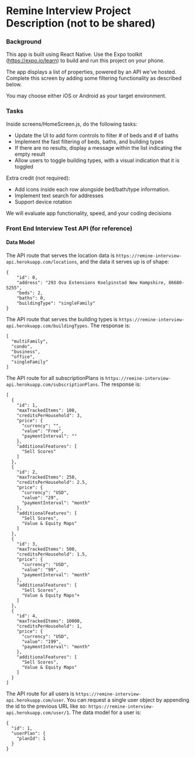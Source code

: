 # Remine Interview Project Description (not to be shared)

### Background

This app is built using React Native. Use the Expo toolkit (https://expo.io/learn) to build and run this project on your phone.

The app displays a list of properties, powered by an API we've hosted. Complete this screen by adding some filtering functionality as described below.

You may choose either iOS or Android as your target environment.

### Tasks

Inside screens/HomeScreen.js, do the following tasks:

- Update the UI to add form controls to filter # of beds and # of baths
- Implement the fast filtering of beds, baths, and building types
- If there are no results, display a message within the list indicating the empty result
- Allow users to toggle building types, with a visual indication that it is toggled

Extra credit (not required):
- Add icons inside each row alongside bed/bath/type information.
- Implement text search for addresses
- Support device rotation

We will evaluate app functionality, speed, and your coding decisions

### Front End Interview Test API (for reference)

#### Data Model

The API route that serves the location data is `https://remine-interview-api.herokuapp.com/locations`, and the data it serves up is of shape:
```
{
    "id": 0,
    "address": "293 Ova Extensions Koelpinstad New Hampshire, 86680-5255",
    "beds": 2,
    "baths": 0,
    "buildingType": "singleFamily"
}
```

The API route that serves the building types is `https://remine-interview-api.herokuapp.com/buildingTypes`.  The response is:
```
[
  "multiFamily",
  "condo",
  "business",
  "office",
  "singleFamily"
]
```

The API route for all subscriptionPlans is `https://remine-interview-api.herokuapp.com/subscriptionPlans`.  The response is:
```
[
  {
    "id": 1,
    "maxTrackedItems": 100,
    "creditsPerHousehold": 3,
    "price": {
      "currency": "",
      "value": "Free",
      "paymentInterval": ""
    },
    "additionalFeatures": [
      "Sell Scores"
    ]
  },
  {
    "id": 2,
    "maxTrackedItems": 250,
    "creditsPerHousehold": 2.5,
    "price": {
      "currency": "USD",
      "value": "29",
      "paymentInterval": "month"
    },
    "additionalFeatures": [
      "Sell Scores",
      "Value & Equity Maps"
    ]
  },
  {
    "id": 3,
    "maxTrackedItems": 500,
    "creditsPerHousehold": 1.5,
    "price": {
      "currency": "USD",
      "value": "99",
      "paymentInterval": "month"
    },
    "additionalFeatures": [
      "Sell Scores",
      "Value & Equity Maps"+
    ]
  },
  {
    "id": 4,
    "maxTrackedItems": 10000,
    "creditsPerHousehold": 1,
    "price": {
      "currency": "USD",
      "value": "199",
      "paymentInterval": "month"
    },
    "additionalFeatures": [
      "Sell Scores",
      "Value & Equity Maps"
    ]
  }
]
```

The API route for all users is `https://remine-interview-api.herokuapp.com/user`.  You can request a single user object by appending the id to the previous URL like so: `https://remine-interview-api.herokuapp.com/user/1`.  The data model for a user is:
```
{
  "id": 1,
  "userPlan": {
    "planId": 1
  }
}
```